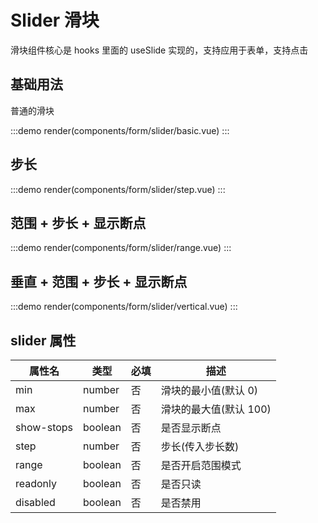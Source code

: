# Slider 滑块

滑块组件核心是 hooks 里面的 useSlide 实现的，支持应用于表单，支持点击

## 基础用法

普通的滑块

:::demo
render(components/form/slider/basic.vue)
:::

## 步长

:::demo
render(components/form/slider/step.vue)
:::

## 范围 + 步长 + 显示断点

:::demo
render(components/form/slider/range.vue)
:::

## 垂直 + 范围 + 步长 + 显示断点

:::demo
render(components/form/slider/vertical.vue)
:::

## slider 属性

| 属性名     | 类型    | 必填 | 描述                   |
| ---------- | ------- | ---- | ---------------------- |
| min        | number  | 否   | 滑块的最小值(默认 0)   |
| max        | number  | 否   | 滑块的最大值(默认 100) |
| show-stops | boolean | 否   | 是否显示断点           |
| step       | number  | 否   | 步长(传入步长数)       |
| range      | boolean | 否   | 是否开启范围模式       |
| readonly   | boolean | 否   | 是否只读               |
| disabled   | boolean | 否   | 是否禁用               |

